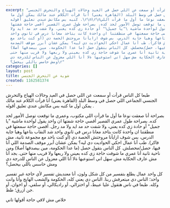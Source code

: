 ```yaml
---
excerpt: "طبعا كل الناس قرأت أو سمعت عن اللي حصل في العيد وحالات الهياج والتحرش الجنسي
  الجماعي اللي حصل في وسط البلد (القاهرة يعني) أنا قرأت الكلام عند مالك يمكن أول ما
  كتبه بس مكانش عندي تعليق أقوله .\r\n\r\nبصراحة أنا صعقت نوعا ما أول ما قرأت اللي
  مكتوب، وعمري ما توقعت توصل الأمور لحد كده. بصراحة طول عمري القصير أقصي حاجة شفتها
  ان واحد يقول لواحدة ماشية \"يا جميل\" أو حادة زي كده يعني، ولا شفت حد مد ايد ولا
  مد رجل. أقصى حاجة سمعتها في منطقتنا ان واحدة كانت بتاخد معانا درس في ثانوي واحد
  شد النقاب بتاعها وهيا جاية الدرس، بس شوف ازايأنا مروحتش الحصة دي (أو كنت باخد مع
  مجموعة تانية، مش فاكر). طب أنا عمال احكي الحواديت دي ليه؟ يمكن عشان أبرر موقف الصدمة
  اللي أنا فيها، حصل/محصلش. كل الناس بتقول حصل (ما عدا الحكومة، مين بيصدقها أصلا)
  ومن ناحية تانية أنا عمري ما شوفت حاجة زي كده بعيني ولا ربعها ولا قريب منها حتى.
  بجد أنا مش عارف الحكاية مش سهل اني استوعبها ةلا أنا اللي معزول عن الناس للدرجة دي
  ومش حاسس باللي بيحصل؟\r"
categories: []
layout: post
title: شوية عن التحرش الجنسي
created: 1162581374
---
```

طبعا كل الناس قرأت أو سمعت عن اللي حصل في العيد وحالات الهياج والتحرش الجنسي الجماعي اللي حصل في وسط البلد (القاهرة يعني) أنا قرأت الكلام عند مالك يمكن أول ما كتبه بس مكانش عندي تعليق أقوله .

بصراحة أنا صعقت نوعا ما أول ما قرأت اللي مكتوب، وعمري ما توقعت توصل الأمور لحد كده. بصراحة طول عمري القصير أقصي حاجة شفتها ان واحد يقول لواحدة ماشية "يا جميل" أو حادة زي كده يعني، ولا شفت حد مد ايد ولا مد رجل. أقصى حاجة سمعتها في منطقتنا ان واحدة كانت بتاخد معانا درس في ثانوي واحد شد النقاب بتاعها وهيا جاية الدرس، بس شوف ازايأنا مروحتش الحصة دي (أو كنت باخد مع مجموعة تانية، مش فاكر). طب أنا عمال احكي الحواديت دي ليه؟ يمكن عشان أبرر موقف الصدمة اللي أنا فيها، حصل/محصلش. كل الناس بتقول حصل (ما عدا الحكومة، مين بيصدقها أصلا) ومن ناحية تانية أنا عمري ما شوفت حاجة زي كده بعيني ولا ربعها ولا قريب منها حتى. بجد أنا مش عارف الحكاية مش سهل اني استوعبها ةلا أنا اللي معزول عن الناس للدرجة دي ومش حاسس باللي بيحصل؟

كل واحد عمال يطلع بتفسير من كل شكل ولون، أنا معنديش تفسير لأي حاجة غير تفسير واحد؛ الناس دي مبتعرفش ربنا. الناس دي يعني كله، الحكومة والشعب الهايج وأنا وانت وكله. طبعا في ناس هتقول عليا عبيط، أو اختزالي، أو راديكالي، أو سلفي، أو اخوان، أو جن ازرق؛ طظ.

خلاص مش لاقي حاجة أقولها تاني
